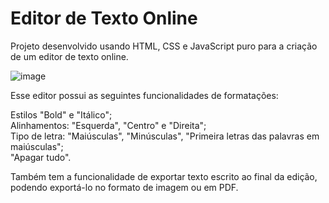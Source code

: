 # Editor de Texto Online

Projeto desenvolvido usando HTML, CSS e JavaScript puro para a criação de um editor de texto online.

![image](https://github.com/UhCardoso/Editor-de-texto-JS/assets/60702219/90ac6046-15bd-48a1-9481-57c17ef42b24)

Esse editor possui as seguintes funcionalidades de formatações:

Estilos "Bold" e "Itálico";<br/>
Alinhamentos: "Esquerda", "Centro" e "Direita";<br/>
Tipo de letra: "Maiúsculas", "Minúsculas", "Primeira letras das palavras em maiúsculas";<br/>
"Apagar tudo".<br/>

Também tem a funcionalidade de exportar texto escrito ao final da edição, podendo exportá-lo no formato de imagem ou em PDF.
